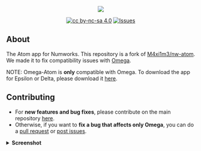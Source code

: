 <p align="center"><img src="https://github.com/Omega-Numworks/Omega-Design/blob/master/Omega-Atom.png" /></p>

<p align="center">
  <a href="https://creativecommons.org/licenses/by-nc-sa/4.0/"><img alt="cc by-nc-sa 4.0" src="https://img.shields.io/badge/License-CC%20BY--NC--SA%204.0-lightgrey.svg?logo=creative%20commons&style=for-the-badge" /></a>
  <a href="https://github.com/Omega-Numworks/Omega-Atom/issues"><img alt="Issues" src="https://img.shields.io/github/issues/Omega-Numworks/Omega-Atom.svg?logo=git&style=for-the-badge" /></a>
</p>

## About

The Atom app for Numworks. This repository is a fork of [M4xi1m3/nw-atom](https://github.com/M4xi1m3/nw-atom). We made it to fix compatibility issues with [Omega](https://github.com/Omega-Numworks/Omega).

NOTE: Omega-Atom is **only** compatible with Omega. To download the app for Epsilon or Delta, please download it [here](https://github.com/M4xi1m3/nw-atom).

## Contributing

* For **new features and bug fixes**, please contribute on the main repository [here](https://github.com/M4xi1m3/nw-atom).
* Otherwise, if you want to **fix a bug that affects only Omega**, you can do a [pull request](https://github.com/Omega-Numworks/Omega-Atom/pulls) or [post issues](https://github.com/Omega-Numworks/Omega-Atom/issues).

<details>
  <summary><b>Screenshot</b></summary>
  
  ![Atom](https://github.com/Omega-Numworks/Omega-Design/blob/master/screenshots/Omega/atom.png)

</details>

